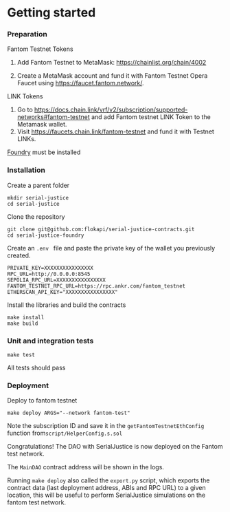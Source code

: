 



# Getting started

### Preparation

Fantom Testnet Tokens

1. Add Fantom Testnet to MetaMask: https://chainlist.org/chain/4002

2. Create a MetaMask account and fund it with Fantom Testnet Opera Faucet using https://faucet.fantom.network/.



LINK Tokens

1. Go to https://docs.chain.link/vrf/v2/subscription/supported-networks#fantom-testnet and add Fantom testnet LINK Token to the Metamask wallet.
2. Visit https://faucets.chain.link/fantom-testnet and fund it with Testnet LINKs.



[Foundry](https://getfoundry.sh/) must be installed



### Installation

Create a parent folder

````
mkdir serial-justice
cd serial-justice
````



Clone the repository

````
git clone git@github.com:flokapi/serial-justice-contracts.git
cd serial-justice-foundry
````



Create an `.env ` file and paste the private key of the wallet you previously created.

````
PRIVATE_KEY=XXXXXXXXXXXXXXXX
RPC_URL=http://0.0.0.0:8545
SEPOLIA_RPC_URL=XXXXXXXXXXXXXXXX
FANTOM_TESTNET_RPC_URL=https://rpc.ankr.com/fantom_testnet
ETHERSCAN_API_KEY="XXXXXXXXXXXXXXXX"
````



Install the libraries and build the contracts

````
make install
make build
````



### Unit and integration tests

````
make test
````

All tests should pass



### Deployment

Deploy to fantom testnet

````
make deploy ARGS="--network fantom-test"
````

Note the subscription ID and save it in the `getFantomTestnetEthConfig`  function from`script/HelperConfig.s.sol`

Congratulations! The DAO with SerialJustice is now deployed on the Fantom test network.

The `MainDAO` contract address will be shown in the logs.

Running `make deploy` also called the `export.py` script, which exports the contract data (last deployment address, ABIs and RPC URL) to a given location, this will be useful to perform SerialJustice simulations on the fantom test network.
